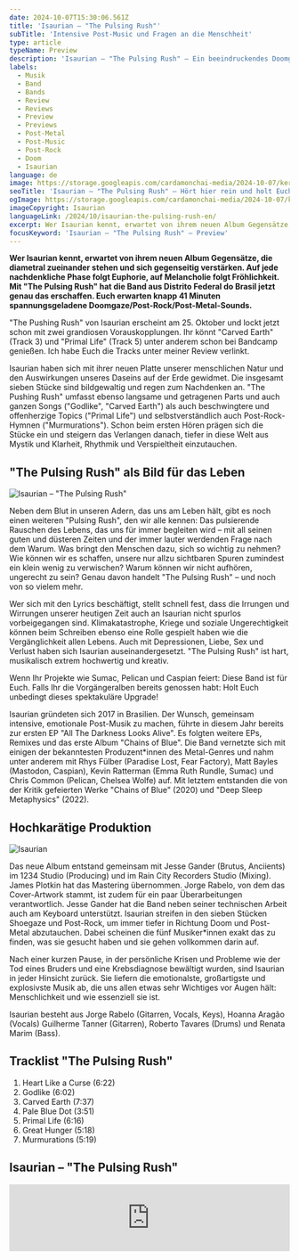 ```yaml
---
date: 2024-10-07T15:30:06.561Z
title: 'Isaurian – "The Pulsing Rush"'
subTitle: 'Intensive Post-Music und Fragen an die Menschheit'
type: article
typeName: Preview
description: 'Isaurian – "The Pulsing Rush" – Ein beeindruckendes Doomgaze/Post-Rock/Post-Metal-Album wird schon bald die Bühne betreten. Ihr könnt hier schon mal reinhören und Euch alle Infos zur Platte holen!'
labels:
  - Musik
  - Band
  - Bands
  - Review
  - Reviews
  - Preview
  - Previews
  - Post-Metal
  - Post-Music
  - Post-Rock
  - Doom
  - Isaurian
language: de
image: https://storage.googleapis.com/cardamonchai-media/2024-10-07/keretta-the-pulsing-rush-soundsvegan-com-jpg-imagine-f8f8f8_9f9e9f_1024_768/640.webp
seoTitle: 'Isaurian – "The Pulsing Rush" – Hört hier rein und holt Euch alle Infos zum spekatkulären Doomgaze/Post-Rock/Post-Metal-Album!'
ogImage: https://storage.googleapis.com/cardamonchai-media/2024-10-07/keretta-the-pulsing-rush-soundsvegan-com-og-jpg-imagine-a8a8a8_949393_1200_628/640.webp
imageCopyright: Isaurian
languageLink: /2024/10/isaurian-the-pulsing-rush-en/
excerpt: Wer Isaurian kennt, erwartet von ihrem neuen Album Gegensätze, die diametral zueinander stehen und sich gegenseitig verstärken. Auf jede nachdenkliche Phase folgt Euphorie, auf Melancholie folgt Fröhlichkeit. Mit "The Pulsing Rush" hat die Band aus Distrito Federal do Brasil jetzt genau das erschaffen. Euch erwarten knapp 41 Minuten spannungsgeladene Doomgaze/Post-Rock/Post-Metal-Sounds
focusKeyword: 'Isaurian – "The Pulsing Rush" – Preview'
---
```


**Wer Isaurian kennt, erwartet von ihrem neuen Album Gegensätze, die diametral zueinander stehen und sich gegenseitig verstärken. Auf jede nachdenkliche Phase folgt Euphorie, auf Melancholie folgt Fröhlichkeit. Mit "The Pulsing Rush" hat die Band aus Distrito Federal do Brasil jetzt genau das erschaffen. Euch erwarten knapp 41 Minuten spannungsgeladene Doomgaze/Post-Rock/Post-Metal-Sounds.**

"The Pushing Rush" von Isaurian erscheint am 25. Oktober und lockt jetzt schon mit zwei grandiosen Vorauskopplungen. Ihr könnt "Carved Earth" (Track 3) und "Primal Life" (Track 5) unter anderem schon bei Bandcamp genießen. Ich habe Euch die Tracks unter meiner Review verlinkt.

Isaurian haben sich mit ihrer neuen Platte unserer menschlichen Natur und den Auswirkungen unseres Daseins auf der Erde gewidmet. Die insgesamt sieben Stücke sind bildgewaltig und regen zum Nachdenken an. "The Pushing Rush" umfasst ebenso langsame und getragenen Parts und auch ganzen Songs ("Godlike", "Carved Earth") als auch beschwingtere und offenherzige Topics ("Primal Life") und selbstverständlich auch Post-Rock-Hymnen ("Murmurations"). Schon beim ersten Hören prägen sich die Stücke ein und steigern das Verlangen danach, tiefer in diese Welt aus Mystik und Klarheit, Rhythmik und Verspieltheit einzutauchen.

## "The Pulsing Rush" als Bild für das Leben

![Isaurian – "The Pulsing Rush"](https://storage.googleapis.com/cardamonchai-media/2024-10-07/keretta-the-pulsing-rush-soundsvegan-com-album-artwork-jpg-imagine-080808_1b130e_1080_1080/640.webp 'Isaurian – "The Pulsing Rush"')

Neben dem Blut in unseren Adern, das uns am Leben hält, gibt es noch einen weiteren "Pulsing Rush", den wir alle kennen: Das pulsierende Rauschen des Lebens, das uns für immer begleiten wird – mit all seinen guten und düsteren Zeiten und der immer lauter werdenden Frage nach dem Warum. Was bringt den Menschen dazu, sich so wichtig zu nehmen? Wie können wir es schaffen, unsere nur allzu sichtbaren Spuren zumindest ein klein wenig zu verwischen? Warum können wir nicht aufhören, ungerecht zu sein? Genau davon handelt "The Pulsing Rush" – und noch von so vielem mehr.

Wer sich mit den Lyrics beschäftigt, stellt schnell fest, dass die Irrungen und Wirrungen unserer heutigen Zeit auch an Isaurian nicht spurlos vorbeigegangen sind. Klimakatastrophe, Kriege und soziale Ungerechtigkeit können beim Schreiben ebenso eine Rolle gespielt haben wie die Vergänglichkeit allen Lebens. Auch mit Depressionen, Liebe, Sex und Verlust haben sich Isaurian auseinandergesetzt. "The Pulsing Rush" ist hart, musikalisch extrem hochwertig und kreativ.

Wenn Ihr Projekte wie Sumac, Pelican und Caspian feiert: Diese Band ist für Euch. Falls Ihr die Vorgängeralben bereits genossen habt: Holt Euch unbedingt dieses spektakuläre Upgrade!

Isaurian gründeten sich 2017 in Brasilien. Der Wunsch, gemeinsam intensive, emotionale Post-Musik zu machen, führte in diesem Jahr bereits zur ersten EP "All The Darkness Looks Alive". Es folgten weitere EPs, Remixes und das erste Album "Chains of Blue". Die Band vernetzte sich mit einigen der bekanntesten Produzent\*innen des Metal-Genres und nahm unter anderem mit Rhys Fülber (Paradise Lost, Fear Factory), Matt Bayles (Mastodon, Caspian), Kevin Ratterman (Emma Ruth Rundle, Sumac) und Chris Common (Pelican, Chelsea Wolfe) auf. Mit letztem entstanden die von der Kritik gefeierten Werke "Chains of Blue" (2020) und "Deep Sleep Metaphysics" (2022).

## Hochkarätige Produktion

![Isaurian](https://storage.googleapis.com/cardamonchai-media/2024-10-07/keretta-the-pulsing-rush-soundsvegan-com-2-jpg-imagine-181818_6a6a6a_1024_768/640.webp 'Isaurian')

Das neue Album entstand gemeinsam mit Jesse Gander (Brutus, Anciients) im 1234 Studio (Producing) und im Rain City Recorders Studio (Mixing). James Plotkin hat das Mastering übernommen. Jorge Rabelo, von dem das Cover-Artwork stammt, ist zudem für ein paar Überarbeitungen verantwortlich. Jesse Gander hat die Band neben seiner technischen Arbeit auch am Keyboard unterstützt. Isaurian streifen in den sieben Stücken Shoegaze und Post-Rock, um immer tiefer in Richtung Doom und Post-Metal abzutauchen. Dabei scheinen die fünf Musiker\*innen exakt das zu finden, was sie gesucht haben und sie gehen vollkommen darin auf.

Nach einer kurzen Pause, in der persönliche Krisen und Probleme wie der Tod eines Bruders und eine Krebsdiagnose bewältigt wurden, sind Isaurian in jeder Hinsicht zurück. Sie liefern die emotionalste, großartigste und explosivste Musik ab, die uns allen etwas sehr Wichtiges vor Augen hält: Menschlichkeit und wie essenziell sie ist.

Isaurian besteht aus Jorge Rabelo (Gitarren, Vocals, Keys), Hoanna Aragão (Vocals) Guilherme Tanner (Gitarren), Roberto Tavares (Drums) und Renata Marim (Bass).

## Tracklist "The Pulsing Rush"

1. Heart Like a Curse (6:22)
2. Godlike (6:02)
3. Carved Earth (7:37)
4. Pale Blue Dot (3:51)
5. Primal Life (6:16)
6. Great Hunger (5:18)
7. Murmurations (5:19)

## Isaurian – "The Pulsing Rush"

<iframe
  style="border: 0; width: 100%; height: 120px;"
  src="https://bandcamp.com/EmbeddedPlayer/album=3983737105/size=large/bgcol=ffffff/linkcol=5c9b72/tracklist=false/artwork=small/transparent=true/"
  seamless
>
  <a href="https://isaurian.bandcamp.com/album/the-pulsing-rush">
    The Pulsing Rush by Isaurian
  </a>
</iframe>
